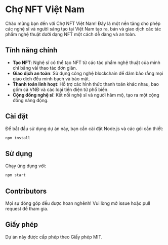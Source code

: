 # Chợ NFT Việt Nam

Chào mừng bạn đến với Chợ NFT Việt Nam! Đây là một nền tảng cho phép các nghệ sĩ và người sáng tạo tại Việt Nam tạo ra, bán và giao dịch các tác phẩm nghệ thuật dưới dạng NFT một cách dễ dàng và an toàn.

## Tính năng chính
- **Tạo NFT**: Nghệ sĩ có thể tạo NFT từ các tác phẩm nghệ thuật của mình chỉ bằng vài thao tác đơn giản.
- **Giao dịch an toàn**: Sử dụng công nghệ blockchain để đảm bảo rằng mọi giao dịch đều minh bạch và bảo mật.
- **Thanh toán linh hoạt**: Hỗ trợ các hình thức thanh toán khác nhau, bao gồm cả VNĐ và các loại tiền điện tử phổ biến.
- **Cộng đồng nghệ sĩ**: Kết nối nghệ sĩ và người hâm mộ, tạo ra một cộng đồng năng động.

## Cài đặt
Để bắt đầu sử dụng dự án này, bạn cần cài đặt Node.js và các gói cần thiết:

```bash
npm install
```

## Sử dụng
Chạy ứng dụng với:

```bash
npm start
```

## Contributors
Mọi sự đóng góp đều được hoan nghênh! Vui lòng mở issue hoặc pull request để tham gia.

## Giấy phép
Dự án này được cấp phép theo Giấy phép MIT.

